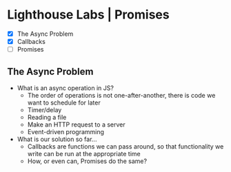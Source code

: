 # Lighthouse Labs | Promises

* [X] The Async Problem
* [X] Callbacks
* [ ] Promises

## The Async Problem

* What is an async operation in JS?
    * The order of operations is not one-after-another, there is code we want to schedule for later
    * Timer/delay
    * Reading a file
    * Make an HTTP request to a server
    * Event-driven programming
* What is our solution so far...
    * Callbacks are functions we can pass around, so that functionality we write can be run at the appropriate time
    * How, or even can, Promises do the same?
